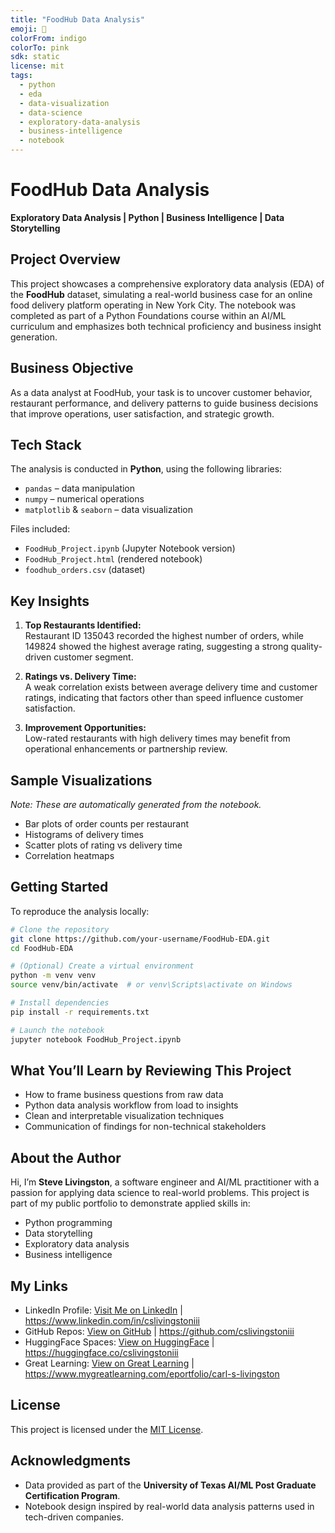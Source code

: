 ```yaml
---
title: "FoodHub Data Analysis"
emoji: 🥡
colorFrom: indigo
colorTo: pink
sdk: static
license: mit
tags:
  - python
  - eda
  - data-visualization
  - data-science
  - exploratory-data-analysis
  - business-intelligence
  - notebook
---
```


# FoodHub Data Analysis  
**Exploratory Data Analysis | Python | Business Intelligence | Data Storytelling**

## Project Overview  
This project showcases a comprehensive exploratory data analysis (EDA) of the **FoodHub** dataset, simulating a real-world business case for an online food delivery platform operating in New York City. The notebook was completed as part of a Python Foundations course within an AI/ML curriculum and emphasizes both technical proficiency and business insight generation.

## Business Objective  
As a data analyst at FoodHub, your task is to uncover customer behavior, restaurant performance, and delivery patterns to guide business decisions that improve operations, user satisfaction, and strategic growth.

## Tech Stack  
The analysis is conducted in **Python**, using the following libraries:

- `pandas` – data manipulation  
- `numpy` – numerical operations  
- `matplotlib` & `seaborn` – data visualization  

Files included:
- `FoodHub_Project.ipynb` (Jupyter Notebook version)
- `FoodHub_Project.html` (rendered notebook)
- `foodhub_orders.csv` (dataset)

## Key Insights

1. **Top Restaurants Identified:**  
   Restaurant ID 135043 recorded the highest number of orders, while 149824 showed the highest average rating, suggesting a strong quality-driven customer segment.

2. **Ratings vs. Delivery Time:**  
   A weak correlation exists between average delivery time and customer ratings, indicating that factors other than speed influence customer satisfaction.

3. **Improvement Opportunities:**  
   Low-rated restaurants with high delivery times may benefit from operational enhancements or partnership review.

## Sample Visualizations  
*Note: These are automatically generated from the notebook.*

- Bar plots of order counts per restaurant  
- Histograms of delivery times  
- Scatter plots of rating vs delivery time  
- Correlation heatmaps  

## Getting Started

To reproduce the analysis locally:

```bash
# Clone the repository
git clone https://github.com/your-username/FoodHub-EDA.git
cd FoodHub-EDA

# (Optional) Create a virtual environment
python -m venv venv
source venv/bin/activate  # or venv\Scripts\activate on Windows

# Install dependencies
pip install -r requirements.txt

# Launch the notebook
jupyter notebook FoodHub_Project.ipynb
```

## What You’ll Learn by Reviewing This Project

- How to frame business questions from raw data  
- Python data analysis workflow from load to insights  
- Clean and interpretable visualization techniques  
- Communication of findings for non-technical stakeholders  

## About the Author  
Hi, I’m **Steve Livingston**, a software engineer and AI/ML practitioner with a passion for applying data science to real-world problems. This project is part of my public portfolio to demonstrate applied skills in:

- Python programming  
- Data storytelling  
- Exploratory data analysis  
- Business intelligence  

## My Links

- LinkedIn Profile:     [Visit Me on LinkedIn](https://www.linkedin.com/in/cslivingstoniii)                    | https://www.linkedin.com/in/cslivingstoniii
- GitHub Repos:         [View on GitHub](https://github.com/cslivingstoniii)                                   | https://github.com/cslivingstoniii
- HuggingFace Spaces:   [View on HuggingFace](https://huggingface.co/cslivingstoniii)                          | https://huggingface.co/cslivingstoniii
- Great Learning:       [View on Great Learning](https://www.mygreatlearning.com/eportfolio/carl-s-livingston) | https://www.mygreatlearning.com/eportfolio/carl-s-livingston

## License  
This project is licensed under the [MIT License](LICENSE).

## Acknowledgments  
- Data provided as part of the **University of Texas AI/ML Post Graduate Certification Program**.  
- Notebook design inspired by real-world data analysis patterns used in tech-driven companies.
